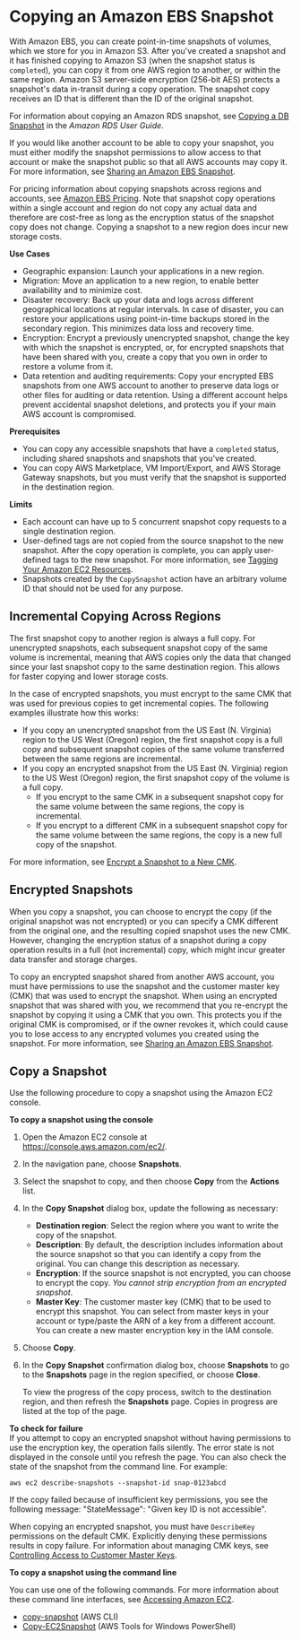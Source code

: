 # Copying an Amazon EBS Snapshot<a name="ebs-copy-snapshot"></a>

With Amazon EBS, you can create point\-in\-time snapshots of volumes, which we store for you in Amazon S3\. After you've created a snapshot and it has finished copying to Amazon S3 \(when the snapshot status is `completed`\), you can copy it from one AWS region to another, or within the same region\. Amazon S3 server\-side encryption \(256\-bit AES\) protects a snapshot's data in\-transit during a copy operation\. The snapshot copy receives an ID that is different than the ID of the original snapshot\.

For information about copying an Amazon RDS snapshot, see [Copying a DB Snapshot](https://docs.aws.amazon.com/AmazonRDS/latest/UserGuide/USER_CopySnapshot.html) in the *Amazon RDS User Guide*\.

If you would like another account to be able to copy your snapshot, you must either modify the snapshot permissions to allow access to that account or make the snapshot public so that all AWS accounts may copy it\. For more information, see [Sharing an Amazon EBS Snapshot](ebs-modifying-snapshot-permissions.md)\.

For pricing information about copying snapshots across regions and accounts, see [Amazon EBS Pricing](https://aws.amazon.com/ebs/pricing/)\. Note that snapshot copy operations within a single account and region do not copy any actual data and therefore are cost\-free as long as the encryption status of the snapshot copy does not change\. Copying a snapshot to a new region does incur new storage costs\. 

**Use Cases**
+ Geographic expansion: Launch your applications in a new region\.
+ Migration: Move an application to a new region, to enable better availability and to minimize cost\.
+ Disaster recovery: Back up your data and logs across different geographical locations at regular intervals\. In case of disaster, you can restore your applications using point\-in\-time backups stored in the secondary region\. This minimizes data loss and recovery time\.
+ Encryption: Encrypt a previously unencrypted snapshot, change the key with which the snapshot is encrypted, or, for encrypted snapshots that have been shared with you, create a copy that you own in order to restore a volume from it\.
+ Data retention and auditing requirements: Copy your encrypted EBS snapshots from one AWS account to another to preserve data logs or other files for auditing or data retention\. Using a different account helps prevent accidental snapshot deletions, and protects you if your main AWS account is compromised\.

**Prerequisites**
+ You can copy any accessible snapshots that have a `completed` status, including shared snapshots and snapshots that you've created\.
+ You can copy AWS Marketplace, VM Import/Export, and AWS Storage Gateway snapshots, but you must verify that the snapshot is supported in the destination region\.

**Limits**
+ Each account can have up to 5 concurrent snapshot copy requests to a single destination region\.
+ User\-defined tags are not copied from the source snapshot to the new snapshot\. After the copy operation is complete, you can apply user\-defined tags to the new snapshot\. For more information, see [Tagging Your Amazon EC2 Resources](Using_Tags.md)\.
+ Snapshots created by the `CopySnapshot` action have an arbitrary volume ID that should not be used for any purpose\.

## Incremental Copying Across Regions<a name="ebs-incremental-copy"></a>

The first snapshot copy to another region is always a full copy\. For unencrypted snapshots, each subsequent snapshot copy of the same volume is incremental, meaning that AWS copies only the data that changed since your last snapshot copy to the same destination region\. This allows for faster copying and lower storage costs\.

In the case of encrypted snapshots, you must encrypt to the same CMK that was used for previous copies to get incremental copies\. The following examples illustrate how this works: 
+ If you copy an unencrypted snapshot from the US East \(N\. Virginia\) region to the US West \(Oregon\) region, the first snapshot copy is a full copy and subsequent snapshot copies of the same volume transferred between the same regions are incremental\.
+ If you copy an encrypted snapshot from the US East \(N\. Virginia\) region to the US West \(Oregon\) region, the first snapshot copy of the volume is a full copy\.
  + If you encrypt to the same CMK in a subsequent snapshot copy for the same volume between the same regions, the copy is incremental\.
  + If you encrypt to a different CMK in a subsequent snapshot copy for the same volume between the same regions, the copy is a new full copy of the snapshot\.

For more information, see [Encrypt a Snapshot to a New CMK](https://docs.aws.amazon.com/AWSEC2/latest/UserGuide/EBSEncryption.html#re-encrypt_snapshot)\.

## Encrypted Snapshots<a name="ebs-encrypt-snapshot-copy"></a>

When you copy a snapshot, you can choose to encrypt the copy \(if the original snapshot was not encrypted\) or you can specify a CMK different from the original one, and the resulting copied snapshot uses the new CMK\. However, changing the encryption status of a snapshot during a copy operation results in a full \(not incremental\) copy, which might incur greater data transfer and storage charges\. 

To copy an encrypted snapshot shared from another AWS account, you must have permissions to use the snapshot and the customer master key \(CMK\) that was used to encrypt the snapshot\. When using an encrypted snapshot that was shared with you, we recommend that you re\-encrypt the snapshot by copying it using a CMK that you own\. This protects you if the original CMK is compromised, or if the owner revokes it, which could cause you to lose access to any encrypted volumes you created using the snapshot\. For more information, see [Sharing an Amazon EBS Snapshot](ebs-modifying-snapshot-permissions.md)\.

## Copy a Snapshot<a name="ebs-snapshot-copy"></a>

Use the following procedure to copy a snapshot using the Amazon EC2 console\.

**To copy a snapshot using the console**

1. Open the Amazon EC2 console at [https://console\.aws\.amazon\.com/ec2/](https://console.aws.amazon.com/ec2/)\.

1. In the navigation pane, choose **Snapshots**\.

1. Select the snapshot to copy, and then choose **Copy** from the **Actions** list\.

1. In the **Copy Snapshot** dialog box, update the following as necessary:
   + **Destination region**: Select the region where you want to write the copy of the snapshot\.
   + **Description**: By default, the description includes information about the source snapshot so that you can identify a copy from the original\. You can change this description as necessary\.
   + **Encryption**: If the source snapshot is not encrypted, you can choose to encrypt the copy\. *You cannot strip encryption from an encrypted snapshot*\.
   + **Master Key**: The customer master key \(CMK\) that to be used to encrypt this snapshot\. You can select from master keys in your account or type/paste the ARN of a key from a different account\. You can create a new master encryption key in the IAM console\. 

1. Choose **Copy**\.

1. In the **Copy Snapshot** confirmation dialog box, choose **Snapshots** to go to the **Snapshots** page in the region specified, or choose **Close**\.

   To view the progress of the copy process, switch to the destination region, and then refresh the **Snapshots** page\. Copies in progress are listed at the top of the page\.

**To check for failure**  
If you attempt to copy an encrypted snapshot without having permissions to use the encryption key, the operation fails silently\. The error state is not displayed in the console until you refresh the page\. You can also check the state of the snapshot from the command line\. For example:

```
aws ec2 describe-snapshots --snapshot-id snap-0123abcd
```

If the copy failed because of insufficient key permissions, you see the following message: "StateMessage": "Given key ID is not accessible"\.

When copying an encrypted snapshot, you must have `DescribeKey` permissions on the default CMK\. Explicitly denying these permissions results in copy failure\. For information about managing CMK keys, see [Controlling Access to Customer Master Keys](https://docs.aws.amazon.com/kms/latest/developerguide/control-access.html)\.

**To copy a snapshot using the command line**

You can use one of the following commands\. For more information about these command line interfaces, see [Accessing Amazon EC2](concepts.md#access-ec2)\.
+ [copy\-snapshot](https://docs.aws.amazon.com/cli/latest/reference/ec2/copy-snapshot.html) \(AWS CLI\)
+ [Copy\-EC2Snapshot](https://docs.aws.amazon.com/powershell/latest/reference/items/Copy-EC2Snapshot.html) \(AWS Tools for Windows PowerShell\)